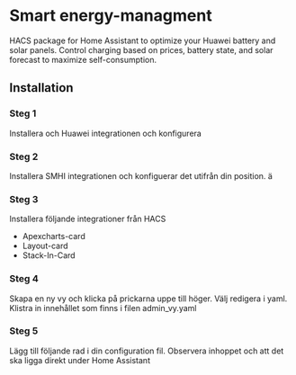 # Smart energy-managment
HACS package for Home Assistant to optimize your Huawei battery and solar panels. Control charging based on prices, battery state, and solar forecast to maximize self-consumption.

## Installation
### Steg 1
Installera och Huawei integrationen och konfigurera 

### Steg 2
Installera SMHI integrationen och konfiguerar det utifrån din position. ä

### Steg 3
Installera följande integrationer från HACS
- Apexcharts-card
- Layout-card
- Stack-In-Card

### Steg 4
Skapa en ny vy och klicka på prickarna uppe till höger. Välj redigera i yaml. Klistra in innehållet som finns i filen admin_vy.yaml

### Steg 5
Lägg till följande rad i din configuration fil. Observera inhoppet och att det ska ligga direkt under Home Assistant 


